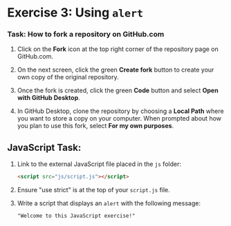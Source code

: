 # Exercise 3: Using `alert`

### Task: How to fork a repository on GitHub.com

1. Click on the **Fork** icon at the top right corner of the repository page on GitHub.com.

2. On the next screen, click the green **Create fork** button to create your own copy of the original repository.

3. Once the fork is created, click the green **Code** button and select **Open with GitHub Desktop**.

4. In GitHub Desktop, clone the repository by choosing a **Local Path** where you want to store a copy on your computer. When prompted about how you plan to use this fork, select **For my own purposes**.

## JavaScript Task:

1. Link to the external JavaScript file placed in the `js` folder:
   ```html
   <script src="js/script.js"></script>
   ```
2. Ensure "use strict" is at the top of your `script.js` file.

3. Write a script that displays an `alert` with the following message:
   ```html
   "Welcome to this JavaScript exercise!"
   ```
